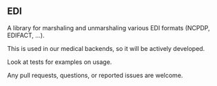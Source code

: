 EDI
---

A library for marshaling and unmarshaling various EDI formats (NCPDP, EDIFACT, ...).

This is used in our medical backends, so it will be actively developed.

Look at tests for examples on usage. 

Any pull requests, questions, or reported issues are welcome.
